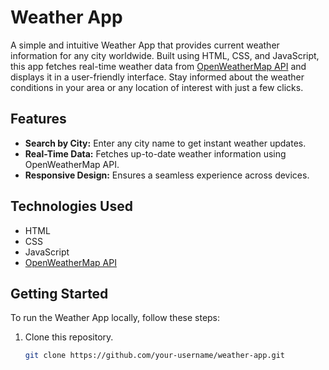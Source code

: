 # Weather App

A simple and intuitive Weather App that provides current weather information for any city worldwide. Built using HTML, CSS, and JavaScript, this app fetches real-time weather data from [OpenWeatherMap API](https://openweathermap.org/api) and displays it in a user-friendly interface. Stay informed about the weather conditions in your area or any location of interest with just a few clicks.

## Features

- **Search by City:** Enter any city name to get instant weather updates.
- **Real-Time Data:** Fetches up-to-date weather information using OpenWeatherMap API.
- **Responsive Design:** Ensures a seamless experience across devices.

## Technologies Used

- HTML
- CSS
- JavaScript
- [OpenWeatherMap API](https://openweathermap.org/api)

## Getting Started

To run the Weather App locally, follow these steps:

1. Clone this repository.
   ```bash
   git clone https://github.com/your-username/weather-app.git
